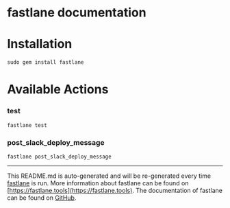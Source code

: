 fastlane documentation
================
# Installation
```
sudo gem install fastlane
```
# Available Actions
### test
```
fastlane test
```

### post_slack_deploy_message
```
fastlane post_slack_deploy_message
```


----

This README.md is auto-generated and will be re-generated every time [fastlane](https://fastlane.tools) is run.
More information about fastlane can be found on [https://fastlane.tools](https://fastlane.tools).
The documentation of fastlane can be found on [GitHub](https://github.com/fastlane/fastlane/tree/master/fastlane).